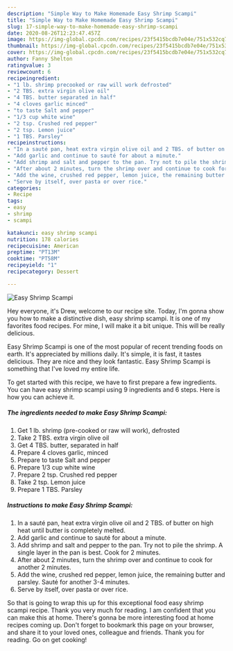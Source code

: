 ```yaml
---
description: "Simple Way to Make Homemade Easy Shrimp Scampi"
title: "Simple Way to Make Homemade Easy Shrimp Scampi"
slug: 17-simple-way-to-make-homemade-easy-shrimp-scampi
date: 2020-08-26T12:23:47.457Z
image: https://img-global.cpcdn.com/recipes/23f5415bcdb7e04e/751x532cq70/easy-shrimp-scampi-recipe-main-photo.jpg
thumbnail: https://img-global.cpcdn.com/recipes/23f5415bcdb7e04e/751x532cq70/easy-shrimp-scampi-recipe-main-photo.jpg
cover: https://img-global.cpcdn.com/recipes/23f5415bcdb7e04e/751x532cq70/easy-shrimp-scampi-recipe-main-photo.jpg
author: Fanny Shelton
ratingvalue: 3
reviewcount: 6
recipeingredient:
- "1 lb. shrimp precooked or raw will work defrosted"
- "2 TBS. extra virgin olive oil"
- "4 TBS. butter separated in half"
- "4 cloves garlic minced"
- "to taste Salt and pepper"
- "1/3 cup white wine"
- "2 tsp. Crushed red pepper"
- "2 tsp. Lemon juice"
- "1 TBS. Parsley"
recipeinstructions:
- "In a sauté pan, heat extra virgin olive oil and 2 TBS. of butter on high heat until butter is completely melted."
- "Add garlic and continue to sauté for about a minute."
- "Add shrimp and salt and pepper to the pan. Try not to pile the shrimp. A single layer in the pan is best. Cook for 2 minutes."
- "After about 2 minutes, turn the shrimp over and continue to cook for another 2 minutes."
- "Add the wine, crushed red pepper, lemon juice, the remaining butter and parsley. Sauté for another 3-4 minutes."
- "Serve by itself, over pasta or over rice."
categories:
- Recipe
tags:
- easy
- shrimp
- scampi

katakunci: easy shrimp scampi 
nutrition: 178 calories
recipecuisine: American
preptime: "PT13M"
cooktime: "PT58M"
recipeyield: "1"
recipecategory: Dessert

---
```



![Easy Shrimp Scampi](https://img-global.cpcdn.com/recipes/23f5415bcdb7e04e/751x532cq70/easy-shrimp-scampi-recipe-main-photo.jpg)

Hey everyone, it's Drew, welcome to our recipe site. Today, I'm gonna show you how to make a distinctive dish, easy shrimp scampi. It is one of my favorites food recipes. For mine, I will make it a bit unique. This will be really delicious.

Easy Shrimp Scampi is one of the most popular of recent trending foods on earth. It's appreciated by millions daily. It's simple, it is fast, it tastes delicious. They are nice and they look fantastic. Easy Shrimp Scampi is something that I've loved my entire life.




To get started with this recipe, we have to first prepare a few ingredients. You can have easy shrimp scampi using 9 ingredients and 6 steps. Here is how you can achieve it.

<!--inarticleads1-->

##### The ingredients needed to make Easy Shrimp Scampi:

1. Get 1 lb. shrimp (pre-cooked or raw will work), defrosted
1. Take 2 TBS. extra virgin olive oil
1. Get 4 TBS. butter, separated in half
1. Prepare 4 cloves garlic, minced
1. Prepare to taste Salt and pepper
1. Prepare 1/3 cup white wine
1. Prepare 2 tsp. Crushed red pepper
1. Take 2 tsp. Lemon juice
1. Prepare 1 TBS. Parsley




<!--inarticleads2-->

##### Instructions to make Easy Shrimp Scampi:

1. In a sauté pan, heat extra virgin olive oil and 2 TBS. of butter on high heat until butter is completely melted.
1. Add garlic and continue to sauté for about a minute.
1. Add shrimp and salt and pepper to the pan. Try not to pile the shrimp. A single layer in the pan is best. Cook for 2 minutes.
1. After about 2 minutes, turn the shrimp over and continue to cook for another 2 minutes.
1. Add the wine, crushed red pepper, lemon juice, the remaining butter and parsley. Sauté for another 3-4 minutes.
1. Serve by itself, over pasta or over rice.




So that is going to wrap this up for this exceptional food easy shrimp scampi recipe. Thank you very much for reading. I am confident that you can make this at home. There's gonna be more interesting food at home recipes coming up. Don't forget to bookmark this page on your browser, and share it to your loved ones, colleague and friends. Thank you for reading. Go on get cooking!
